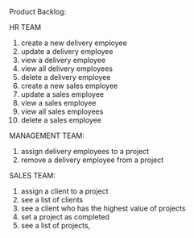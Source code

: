 Product Backlog:

HR TEAM
1. create a new delivery employee
2. update a delivery employee
3. view a delivery employee
4. view all delivery employees
5. delete a delivery employee
6. create a new sales employee
7. update a sales employee
8. view a sales employee
9. view all sales employees
10. delete a sales employee

MANAGEMENT TEAM:
1. assign delivery employees to a project
2. remove a delivery employee from a project

SALES TEAM:
1. assign a client to a project
2. see a list of clients
3. see a client who has the highest value of projects
4. set a project as completed
5. see a list of projects,

